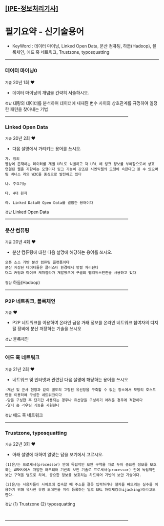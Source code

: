 [[IPE-정보처리기사]](https://github.com/JaceKim-TheAL/D2501_Notes/tree/main/Q-Net/IPE)
---

# 필기요약 - 신기술용어

- KeyWord : 데이터 마이닝, Linked Open Data, 분산 컴퓨팅, 하둡(Hadoop), 블록체인, 애드 혹 네트워크, Trustzone, typosquatting

--- 
### 데이터 마이닝0
`기출` 20년 1회 ♥️
- 데이터 마이닝의 개념을 간략히 서술하시오.

`정답` 대량의 데이터를 분석하여 데이터에 내재된 변수 사이의 상호관계를 규명하여 일정한 패턴을 찾아내는 기법
<br/>
<hr style="height: 2px; background-color: gray; border: none; width: 80%;">

### Linked Open Data
`기출` 20년 2회 ♥️
- 다음 설명에서 가리키는 용어를 쓰시오.
```
가. 정의
웹상에 존재하는 데이터를 개별 URL로 식별하고 각 URL 에 링크 정보를 부여함으로써 상호 연결된 웹을 지향하는 모형이다 링크 기능이 강조된 시멘틱웹의 모형에 속한다고 볼 수 있으며 팀 버너스 리의 W3C를 중심으로 발전하고 있다
​
나. 주요기능
​
다. 4대 원칙
​
라. Linked Data와 Open Data를 결합한 용어이다
```

`정답` Linked Open Data
<br/>
<hr style="height: 2px; background-color: gray; border: none; width: 80%;">


### 분산 컴퓨팅
`기출` 20년 4회 ♥️
- 분산 컴퓨팅에 대한 다음 설명에 해당하는 용어를 쓰시오.
```
오픈 소스 기반 분산 컴퓨팅 플랫폼이다
분산 저장된 데이터들은 클러스터 환경에서 병렬 처리된다
더그 커팅과 마이크 캐퍼렐라가 개발했으며 구글의 맵리듀스엔진을 사용하고 있다
```

`정답` 하둡(Hadoop)
<br/>
<hr style="height: 2px; background-color: gray; border: none; width: 80%;">

### P2P 네트워크, 블록체인
`기출` ♥️
- P2P 네트워크를 이용하여 온라인 금융 거래 정보를 온라인 네트워크 참여자의 디지털 장비에 분산 저장하는 기술을 쓰시오

`정답` 블록체인
<br/>
<hr style="height: 2px; background-color: gray; border: none; width: 80%;">


### 애드 혹 네트워크
`기출` 21년 2회 ♥️
- 네트워크 및 인터넷과 관련된 다음 설명에 해당하는 용어를 쓰시오
```
-재난 및 군사 현장과 같이 별도의 고정된 유선망을 구축할 수 없는 장소에서 모방리 호스트만을 이용하여 구성한 네트워크이다
-망을 구성한 후 단기간 사용되는 경우나 유선망을 구성하기 어려운 경우에 적합하다
-멀티 홉 라우팅 기능을 지원한다
```

`정답` 애드 혹 네트워크
<br/>
<hr style="height: 2px; background-color: gray; border: none; width: 80%;">

### Trustzone, typosquatting
`기출` 22년 3회 ♥️
-  아래 설명에 대하여 알맞는 답을 보기에서 고르시오.
```
(1)은/는 프로세서(processor) 안에 독립적인 보안 구역을 따로 두어 중요한 정보를 보호하는 ARM사에서 개발한 하드웨어 기반의 보안 기술로 프로세서(processor) 안에 독립적인 보안 구역을 별도로 하여, 중요한 정보를 보호하는 하드웨어 기반의 보안 기술이다.

(2)은/는 사용자들이 사이트에 접속할 때 주소를 잘못 입력하거나 철자를 빠뜨리는 실수를 이용하기 위해 유사한 유명 도메인을 미리 등록하는 일로 URL 하이재킹(hijacking)이라고도 한다.
```

`정답` 
(1) Trustzone
(2) typosquatting 

<br/>
<hr style="height: 2px; background-color: gray; border: none; width: 80%;">

<!--
---

### 
`기출` ♥️
- 

`정답` 
<br/>
<hr style="height: 2px; background-color: gray; border: none; width: 80%;">

---
-->
